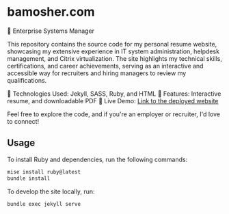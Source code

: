# bamosher.com

📌  Enterprise Systems Manager

This repository contains the source code for my personal resume website,
showcasing my extensive experience in IT system administration, helpdesk
management, and Citrix virtualization. The site highlights my technical
skills, certifications, and career achievements, serving as an interactive
and accessible way for recruiters and hiring managers to review my
qualifications.

🔹 Technologies Used: Jekyll, SASS, Ruby, and HTML
🔹 Features: Interactive resume, and downloadable PDF
🔹 Live Demo: [Link to the deployed website](https://bamosher.com)

Feel free to explore the code, and if you're an employer or recruiter, I'd love to
connect!

## Usage

To install Ruby and dependencies, run the following commands:

```bash
mise install ruby@latest
bundle install
```

To develop the site locally, run:

```bash
bundle exec jekyll serve
```
